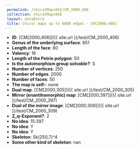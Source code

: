 ```yaml
--- 
 permalink: /chiralMaps6kE/CM_2000_406 
 collection: chiralMaps6kE
 layout: dataEntry
 title: Chiral maps up to 6000 edges - CM[2000;406]
---
```


- **ID**: [CM[2000;406]]({{ site.url }}/test/CM_2000_406)
- **Genus of the underlying surface**: 851
- **Length of the face**: 80
- **Valency**: 16
- **Length of the Petrie polygon**: 50
- **Is the automorphism group solvable?**: S
- **Number of vertices**: 250
- **Number of edges**: 2000
- **Number of faces**: 50
- **The map is self-**: none
- **Dual map**: [CM[2000;305]]({{ site.url }}/test/CM_2000_305)
- **Mirror (enantihomorphic) map**: [CM[2000;397]]({{ site.url }}/test/CM_2000_397)
- **Dual of the mirror image**: [CM[2000;309]]({{ site.url }}/test/CM_2000_309)
- **Z_q-Exponent?**: 2
- **No idea**:  15:397
- **No idea**: Y
- **No idea**: Y
- **Skeleton**: Sk(250;7)^4
- **Some other kind of skeleton**: nan
